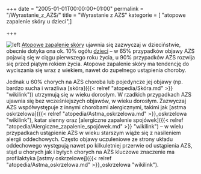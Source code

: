 +++
date = "2005-01-01T00:00:00+01:00"
permalink = "/Wyrastanie_z_AZS/"
title = "Wyrastanie z AZS"
kategorie = [ "atopowe zapalenie skóry u dzieci",]

+++

![](/images/Wyrastanie.png "left") [Atopowe zapalenie skóry](/atopedia/Atopowe_zapalenie_skóry "wikilink") ujawnia się zazwyczaj w dzieciństwie, obecnie dotyka ona ok. 10% ogółu [dzieci](/atopedia/Dzieci "wikilink") – w 65% przypadków objawy AZS pojawią się w ciągu pierwszego roku życia, u 90% przypadków AZS rozwija się przed piątym rokiem życia. Atopowe zapalenie skóry ma tendencję do wyciszania się wraz z wiekiem, nawet do zupełnego ustąpienia choroby.

Jednak u 60% chorych na AZS choroba lub pojedyncze jej objawy (np. bardzo sucha i wrażliwa [skóra]({{< relref "atopedia/Skóra.md" >}} "wikilink")) utrzymują się w wieku dorosłym. W rzadkich przypadkach AZS ujawnia się bez wcześniejszych objawów, w wieku dorosłym. Zazwyczaj AZS współwystępuje z innymi chorobami alergicznymi, takimi jak [astma oskrzelowa]({{< relref "atopedia/Astma_oskrzelowa.md" >}}_oskrzelowa "wikilink"), katar sienny oraz [alergiczne zapalenie spojówek]({{< relref "atopedia/Alergiczne_zapalenie_spojówek.md" >}} "wikilink") – w wielu przypadkach ustąpienie AZS w wieku starszym wiąże się z nasileniem alergii oddechowych. Często objawy uczuleniowe ze strony układu oddechowego występują nawet po kilkuletniej przerwie od ustąpienia AZS, stąd u chorych jak i byłych chorych na AZS kluczowe znaczenie ma profilaktyka [astmy oskrzelowej]({{< relref "atopedia/Astma_oskrzelowa.md" >}}_oskrzelowa "wikilink").
